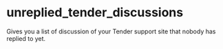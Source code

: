 unreplied_tender_discussions
============================

Gives you a list of discussion of your Tender support site that nobody has replied to yet.
